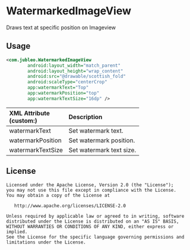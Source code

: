 WatermarkedImageView
=======

Draws text at specific position on Imageview


Usage
--------
```xml
<com.jubleo.WatermarkedImageView
        android:layout_width="match_parent"
        android:layout_height="wrap_content"
        android:src="@drawable/scottish_fold"
        android:scaleType="centerCrop"
        app:watermarkText="Top"
        app:watermarkPosition="top"
        app:watermarkTextSize="16dp" />
```

| XML Attribute<br>(custom:) | Description |
|:---|:---|
| watermarkText | Set watermark text. |
| watermarkPosition | Set watermark position. |
| watermarkTextSize| Set watermark text size. |


License
--------

    Licensed under the Apache License, Version 2.0 (the "License");
    you may not use this file except in compliance with the License.
    You may obtain a copy of the License at

       http://www.apache.org/licenses/LICENSE-2.0

    Unless required by applicable law or agreed to in writing, software
    distributed under the License is distributed on an "AS IS" BASIS,
    WITHOUT WARRANTIES OR CONDITIONS OF ANY KIND, either express or implied.
    See the License for the specific language governing permissions and
    limitations under the License.
